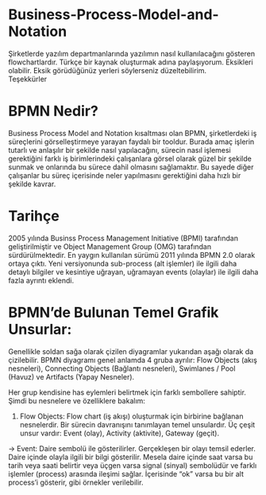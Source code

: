 # Business-Process-Model-and-Notation  
Şirketlerde yazılım departmanlarında yazılımın nasıl kullanılacağını gösteren flowchartlardır. Türkçe bir kaynak oluşturmak adına paylaşıyorum.
Eksikleri olabilir. Eksik görüdüğünüz yerleri söylerseniz düzeltebilirim.  
Teşekkürler

# BPMN Nedir?  
Business Process Model and Notation kısaltması olan BPMN, şirketlerdeki iş süreçlerini görselleştirmeye yarayan faydalı bir tooldur. Burada amaç işlerin tutarlı ve anlaşılır bir şekilde nasıl yapılacağını, sürecin nasıl işlemesi gerektiğini farklı iş birimlerindeki çalışanlara görsel olarak güzel bir şekilde sunmak ve onlarında bu sürece dahil olmasını sağlamaktır. Bu sayede diğer çalışanlar bu süreç içerisinde neler yapılmasını gerektiğini daha hızlı bir şekilde kavrar.  
  
# Tarihçe  
  
2005 yılında Businss Process Management Initiative (BPMI) tarafından geliştirilmiştir ve Object Management Group (OMG) tarafından sürdürülmektedir. En yaygın kullanılan sürümü 2011 yılında BPMN 2.0 olarak ortaya çıktı. Yeni versiyonunda sub-process (alt işlemler) ile ilgili daha detaylı bilgiler ve kesintiye uğrayan, uğramayan events (olaylar) ile ilgili daha fazla ayrıntı eklendi.
  
  # BPMN’de Bulunan Temel Grafik Unsurlar:
Genellikle soldan sağa olarak çizilen diyagramlar yukarıdan aşağı olarak da çizilebilir. BPMN diyagramı genel anlamda 4 gruba ayrılır: Flow Objects (akış nesneleri), Connecting Objects (Bağlantı nesneleri), Swimlanes / Pool (Havuz) ve Artifacts (Yapay Nesneler).

Her grup kendisine has eylemleri belirtmek için farklı sembollere sahiptir. Şimdi bu nesnelere ve özelliklere bakalım:
  
1) Flow Objects: Flow chart (iş akışı) oluşturmak için birbirine bağlanan nesnelerdir. Bir sürecin davranışını tanımlayan temel unsulardır. Üç çeşit unsur vardır: Event (olay), Activity (aktivite), Gateway (geçit).  

  -> Event: Daire sembolü ile gösterilirler. Gerçekleşen bir olayı temsil ederler. Daire içinde olayla ilgili bir bilgi gösterilir.
  Mesela daire içinde saat varsa bu tarih veya saati belirtir veya üçgen varsa signal (sinyal) sembolüdür ve farklı işlemler (process) arasında ileşimi sağlar. İçerisinde “ok” varsa bu bir alt process’i gösterir, gibi örnekler verilebilir.
